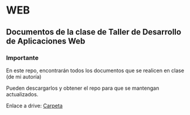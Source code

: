 # WEB

## Documentos de la clase de Taller de Desarrollo de Aplicaciones Web

### **Importante**

En este repo, encontrarán todos los documentos que se realicen en clase (de mi autoría)

Pueden descargarlos y obtener el repo para que se mantengan actualizados.

Enlace a drive: [Carpeta](https://drive.google.com/drive/folders/1hwDB6zrw8WIswPUwsReQYu4gw0o6x9Fj?usp=drive_link)
